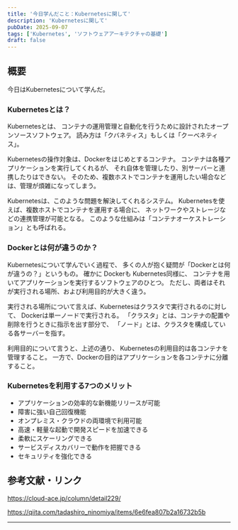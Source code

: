 ```yaml
---
title: '今日学んだこと：Kubernetesに関して'
description: 'Kubernetesに関して'
pubDate: 2025-09-07
tags: ['Kubernetes', 'ソフトウェアアーキテクチャの基礎']
draft: false
---
```


## 概要

今日はKubernetesについて学んだ。

### Kubernetesとは？

Kubernetesとは、
コンテナの運用管理と自動化を行うために設計されたオープンソースソフトウェア。
読み方は「クバネティス」もしくは「クーベネティス」。

Kubernetesの操作対象は、Dockerをはじめとするコンテナ。
コンテナは各種アプリケーションを実行してくれるが、
それ自体を管理したり、別サーバーと連携したりはできない。
そのため、複数ホストでコンテナを運用したい場合などは、管理が煩雑になってしまう。

Kubernetesは、このような問題を解決してくれるシステム。
Kubernetesを使えば、複数ホストでコンテナを運用する場合に、
ネットワークやストレージなどの連携管理が可能となる。
このような仕組みは「コンテナオーケストレーション」とも呼ばれる。

### Dockerとは何が違うのか？

Kubernetesについて学んでいく過程で、
多くの人が抱く疑問が「Dockerとは何が違うの？」というもの。
確かに Dockerも Kubernetes同様に、
コンテナを用いてアプリケーションを実行するソフトウェアのひとつ。
ただし、両者はそれが実行される場所、および利用目的が大きく違う。

実行される場所について言えば、Kubernetesはクラスタで実行されるのに対して、
Dockerは単一ノードで実行される。
「クラスタ」とは、コンテナの配置や削除を行うときに指示を出す部分で、
「ノード」とは、クラスタを構成している各サーバーを指す。

利用目的について言うと、上述の通り、
Kubernetesの利用目的は各コンテナを管理すること。
一方で、Dockerの目的はアプリケーションを各コンテナに分離すること。

### Kubernetesを利用する7つのメリット

- アプリケーションの効率的な新機能リリースが可能
- 障害に強い自己回復機能
- オンプレミス・クラウドの両環境で利用可能
- 高速・軽量な起動で開発スピードを加速できる
- 柔軟にスケーリングできる
- サービスディスカバリーで動作を把握できる
- セキュリティを強化できる

## 参考文献・リンク

https://cloud-ace.jp/column/detail229/

https://qiita.com/tadashiro_ninomiya/items/6e6fea807b2a16732b5b

---